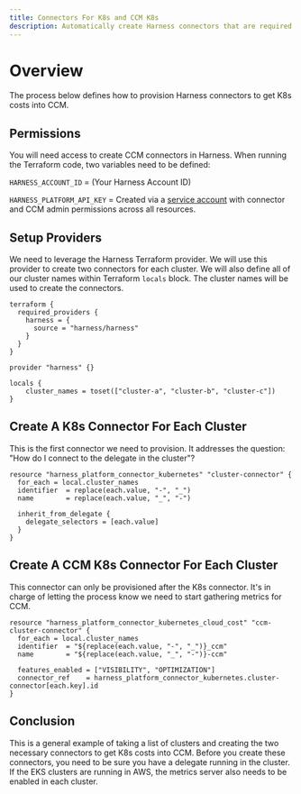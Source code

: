 ```yaml
---
title: Connectors For K8s and CCM K8s
description: Automatically create Harness connectors that are required to get K8s costs into CCM
---
```


# Overview

The process below defines how to provision Harness connectors to get K8s costs into CCM.

## Permissions

You will need access to create CCM connectors in Harness. When running the Terraform code, two variables need to be defined:

`HARNESS_ACCOUNT_ID` = (Your Harness Account ID)

`HARNESS_PLATFORM_API_KEY` = Created via a [service account](https://developer.harness.io/docs/platform/role-based-access-control/add-and-manage-service-account/) with connector and CCM admin permissions across all resources.

## Setup Providers

We need to leverage the Harness Terraform provider. We will use this provider to create two connectors for each cluster.  We will also define all of our cluster names within Terraform `locals` block.  The cluster names will be used to create the connectors.

```
terraform {
  required_providers {
    harness = {
      source = "harness/harness"
    }
  }
}

provider "harness" {}

locals {
    cluster_names = toset(["cluster-a", "cluster-b", "cluster-c"])
}
```

## Create A K8s Connector For Each Cluster

This is the first connector we need to provision.  It addresses the question: "How do I connect to the delegate in the cluster"?

```
resource "harness_platform_connector_kubernetes" "cluster-connector" {
  for_each = local.cluster_names
  identifier  = replace(each.value, "-", "_")
  name        = replace(each.value, "_", "-")

  inherit_from_delegate {
    delegate_selectors = [each.value]
  }
}
```

## Create A CCM K8s Connector For Each Cluster

This connector can only be provisioned after the K8s connector.  It's in charge of letting the process know we need to start gathering metrics for CCM.

```
resource "harness_platform_connector_kubernetes_cloud_cost" "ccm-cluster-connector" {
  for_each = local.cluster_names
  identifier  = "${replace(each.value, "-", "_")}_ccm"
  name        = "${replace(each.value, "_", "-")}-ccm"

  features_enabled = ["VISIBILITY", "OPTIMIZATION"]
  connector_ref    = harness_platform_connector_kubernetes.cluster-connector[each.key].id
}
```

## Conclusion

This is a general example of taking a list of clusters and creating the two necessary connectors to get K8s costs into CCM.  Before you create these connectors, you need to be sure you have a delegate running in the cluster.  If the EKS clusters are running in AWS, the metrics server also needs to be enabled in each cluster.